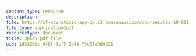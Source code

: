 ```yaml
---
content_type: resource
description: ''
file: https://ol-ocw-studio-app-qa.s3.amazonaws.com/courses/res-10-001-making-science-and-engineering-pictures-a-practical-guide-to-presenting-your-work-spring-2016/1d3120dc4f6f3cf58b407fe8fa3d4091_ox0-ancvQ5g.pdf
file_type: application/pdf
resourcetype: Document
title: 3play pdf file
uid: 1d3120dc-4f6f-3cf5-8b40-7fe8fa3d4091
---
```


